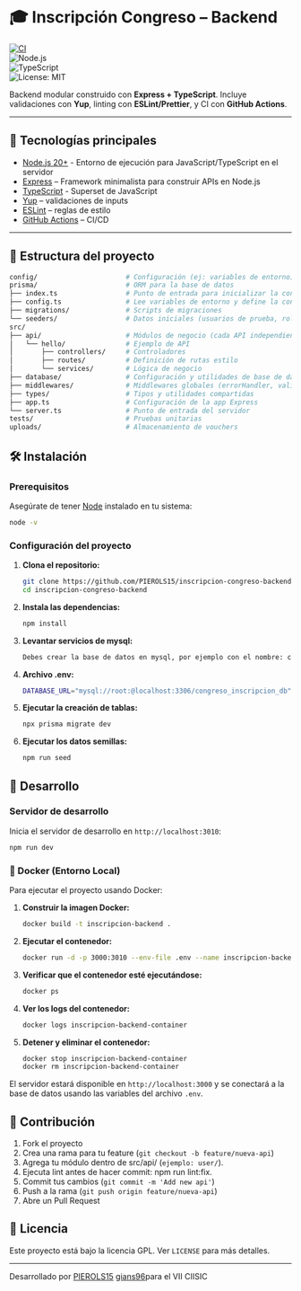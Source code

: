 # 🎓 Inscripción Congreso – Backend  

[![CI](https://github.com/PIEROLS15/inscripcion-congreso-backend/actions/workflows/ci.yml/badge.svg)](https://github.com/PIEROLS15/inscripcion-congreso-backend/actions/workflows/ci.yml)  
![Node.js](https://img.shields.io/badge/node-%3E%3D20-green)  
![TypeScript](https://img.shields.io/badge/typescript-5.x-blue)  
![License: MIT](https://img.shields.io/badge/License-MIT-yellow.svg)

Backend modular construido con **Express + TypeScript**. 
Incluye validaciones con **Yup**, linting con **ESLint/Prettier**, y CI con **GitHub Actions**.

---

## 🚀 Tecnologías principales

- [Node.js 20+](https://nodejs.org/) - Entorno de ejecución para JavaScript/TypeScript en el servidor
- [Express](https://expressjs.com/) – Framework minimalista para construir APIs en Node.js
- [TypeScript](https://www.typescriptlang.org/) - Superset de JavaScript
- [Yup](https://github.com/jquense/yup) – validaciones de inputs  
- [ESLint](https://eslint.org/) – reglas de estilo 
- [GitHub Actions](https://docs.github.com/en/actions) – CI/CD

---

## 📂 Estructura del proyecto

```bash
config/                      # Configuración (ej: variables de entorno)
prisma/                      # ORM para la base de datos
├── index.ts                 # Punto de entrada para inicializar la conexión
├── config.ts                # Lee variables de entorno y define la config
├── migrations/              # Scripts de migraciones
└── seeders/                 # Datos iniciales (usuarios de prueba, roles, etc.)
src/
├── api/                     # Módulos de negocio (cada API independiente)
│   └── hello/               # Ejemplo de API
│       ├── controllers/     # Controladores
│       ├── routes/          # Definición de rutas estilo
│       └── services/        # Lógica de negocio
├── database/                # Configuración y utilidades de base de datos
├── middlewares/             # Middlewares globales (errorHandler, validate, etc.)
├── types/                   # Tipos y utilidades compartidas
├── app.ts                   # Configuración de la app Express
└── server.ts                # Punto de entrada del servidor
tests/                       # Pruebas unitarias
uploads/                     # Almacenamiento de vouchers
```

## 🛠️ Instalación

### Prerequisitos

Asegúrate de tener [Node](https://nodejs.org/es/) instalado en tu sistema:

```bash
node -v
 ```

### Configuración del proyecto

1. **Clona el repositorio:**
   ```bash
   git clone https://github.com/PIEROLS15/inscripcion-congreso-backend.git
   cd inscripcion-congreso-backend
   ```

2. **Instala las dependencias:**
   ```bash
   npm install
   
3. **Levantar servicios de mysql:**
   ```bash
   Debes crear la base de datos en mysql, por ejemplo con el nombre: congreso_inscripcion_db
   
4. **Archivo .env:**
   ```bash
   DATABASE_URL="mysql://root:@localhost:3306/congreso_inscripcion_db"
   
5. **Ejecutar la creación de tablas:**
   ```bash
   npx prisma migrate dev

6. **Ejecutar los datos semillas:**
   ```bash
   npm run seed

## 🚀 Desarrollo

### Servidor de desarrollo

Inicia el servidor de desarrollo en `http://localhost:3010`:

```bash
npm run dev
```

### 🐳 Docker (Entorno Local)

Para ejecutar el proyecto usando Docker:

1. **Construir la imagen Docker:**
   ```bash
   docker build -t inscripcion-backend .
   ```

2. **Ejecutar el contenedor:**
   ```bash
   docker run -d -p 3000:3010 --env-file .env --name inscripcion-backend-container inscripcion-backend
   ```

3. **Verificar que el contenedor esté ejecutándose:**
   ```bash
   docker ps
   ```

4. **Ver los logs del contenedor:**
   ```bash
   docker logs inscripcion-backend-container
   ```

5. **Detener y eliminar el contenedor:**
   ```bash
   docker stop inscripcion-backend-container
   docker rm inscripcion-backend-container
   ```

El servidor estará disponible en `http://localhost:3000` y se conectará a la base de datos usando las variables del archivo `.env`.

## 🤝 Contribución

1. Fork el proyecto
2. Crea una rama para tu feature (`git checkout -b feature/nueva-api`)
3. Agrega tu módulo dentro de src/api/ (`ejemplo: user/`).
4. Ejecuta lint antes de hacer commit: npm run lint:fix.
5. Commit tus cambios (`git commit -m 'Add new api'`)
6. Push a la rama (`git push origin feature/nueva-api`)
7. Abre un Pull Request

## 📄 Licencia

Este proyecto está bajo la licencia GPL. Ver `LICENSE` para más detalles.

---

Desarrollado por [PIEROLS15](https://github.com/PIEROLS15) [gians96](https://github.com/gians96)para el VII CIISIC
